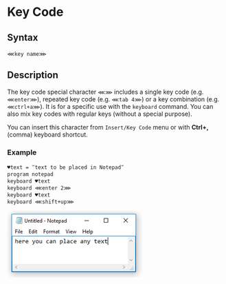 # Key Code

## Syntax

```G1ANT
⋘key name⋙
```

## Description

The key code special character `⋘⋙` includes a single key code (e.g. `⋘enter⋙`), repeated key code (e.g. `⋘tab 4⋙`) or a key combination (e.g. `⋘ctrl+a⋙`). It is for a specific use with the `keyboard` command. You can also mix key codes with regular keys  (without a special purpose).

You can insert this character from `Insert/Key Code` menu or with **Ctrl+,** (comma) keyboard shortcut.

### Example

```G1ANT
♥text = ‴text to be placed in Notepad‴
program notepad
keyboard ♥text
keyboard ⋘enter 2⋙
keyboard ♥text
keyboard ⋘shift+up⋙
```

![img](https://github.com/G1ANT-Robot/G1ANT.Manual/blob/develop/-assets/text.png)
